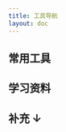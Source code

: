 ```yaml
---
title: 工具导航
layout: doc
---
```


<script setup>
import Nav from '../.vitepress/theme/components/nav.vue'
import Valine from '../.vitepress/theme/components/Valine.vue'

const tools1 = [
  {
    title: '开发者武器库',
    desc: '涵盖多种工具',
    url: 'https://devtool.tech/',
  }, {
    title: 'excalidraw',
    desc: '在线手绘风流程图绘制',
    url: 'https://excalidraw.com/',
  },{
    title: 'Video Compressor',
    desc: '压缩视频90%且不影响肉眼质量',
    url: 'https://tools.rotato.app/compress',
  },{
    title: '文叔叔',
    desc: '在线快速分享文件',
    url: 'https://www.wenshushu.cn/',
  }, {
    title:'Carbon',
    desc:'代码图片生成',
    url:'https://carbon.now.sh/?bg=rgba%2874%2C144%2C226%2C1%29&t=material&wt=none&l=auto&width=680&ds=false&dsyoff=20px&dsblur=68px&wc=true&wa=true&pv=56px&ph=56px&ln=false&fl=1&fm=Fira+Code&fs=14px&lh=152%25&si=false&es=2x&wm=false'
  }, {
    title: '在线工具',
    desc: '在线代码压缩,二维码生成...',
    url: 'https://tool.lu/',
  }, {
    title: '网页模版',
    desc: '所有成功都始于模板',
    url: 'https://template0.com/',
  },{
    title: 'Github搜索',
    desc: '所有成功都始于模板',
    url: 'https://github.com/search',
  },{
    title: 'Github探索',
    desc: '兴趣推荐+每日热门',
    url: 'https://github.com/explore',
    badge: 'HOT',
    badgeType: 'hot'
  },{
    title: '在线代办清单',
    desc: '所有代办事项存储在本地',
    url: 'https://ricocc.com/todo/',
    badge: 'Github项目',
    badgeType: 'default'
  },{
    title: 'Simple Icons',
    desc: '流行品牌的 3270 SVG 图标',
    url: 'https://simpleicons.org/',
  },{
    title:'在线图标制作',
    desc:'一个直观的应用程序图标生成器，可让您自定义颜色、边框、阴影等，以轻松创建独特的应用程序图标。',
    url:'https://zhangyu1818.github.io/appicon-forge/'
  },{
    title:'Raphael AI',
    desc:'世界首个免费无限制AI图像生成器，几秒钟内创建令人惊叹的AI生成图像',
    url:'https://raphael.app/zh'
  },{
    title:'Reactbits',
    desc:'为创意开发人员精心挑选的动画组件集合',
    url:'https://www.reactbits.dev/'
  },{
    title:'FREEP!K',
    desc:'免费素材网站，包含原始格式',
    url:'https://www.freepik.com'
  },{
    title:'路过图床',
    desc:'免费图床',
    url:'https://imgse.com/',
    badge: 'BETA',
    badgeType: 'beta'
  },{
    title:'蓝奏云',
    desc:'来这里，下载不限速度，不限流量，不限次数，免登录下载！',
    url:'https://pc.woozooo.com/',
    badge: 'HOT',
    badgeType: 'hot'
  },{
    title:'极简插件',
    desc:'浏览器插件网站',
    url:'https://chrome.zzzmh.cn/'
  },{
    title:'UomgAPI',
    desc:'稳定、快速、免费的 API 接口服务共收录了 51 个接口项目',
    url:'https://api.uomg.com/'
  }



]
const tools2 = [
  {
    title: 'MDN Web Docs',
    desc: '由 Mozilla 维护的开发者文档平台，专注于 Web 技术相关的文档和资源',
    url: 'https://developer.mozilla.org/zh-CN/'
  }, {
    title: '菜鸟教程',
    desc: '学的不仅是技术，更是梦想！',
    url: 'https://www.runoob.com/'
  }, 
  {
    title: 'ES6 教程',
    desc: '《ECMAScript 6 教程》是一本开源的 JavaScript 语言教程',
    url: 'https://wangdoc.com/es6/'
  },{
    title:'JavaScript 教程',
    desc:'本教程全面介绍 JavaScript 核心语法，覆盖了 ES5 和 DOM 规范的所有内容。',
    url:'https://wangdoc.com/javascript/'
  },{
    title:'TypeScript 教程',
    desc:'TypeScript 开源教程，介绍基本概念和用法，面向初学者。',
    url:'https://wangdoc.com/typescript/'
  },{
    title:'Lodash',
    desc:'Lodash 是一个一致性、模块化、高性能的 JavaScript 实用工具库。',
    url:'https://www.lodashjs.com/'
  },{
    title:'课程笔记',
    desc:'尚硅谷系列课程笔记',
    url:'https://www.yuque.com/tianyu-coder/openshare/ccpa0mz1pq213lhw',
    badge: 'NEW',
    badgeType: 'new'
  },
  // {
  //   title:'',
  //   desc:'',
  //   url:''
  // }

]

</script>

## 常用工具

<Nav :tools="tools1"/>

## 学习资料

<Nav :tools="tools2"/>


## 补充 ↓
<Valine/>